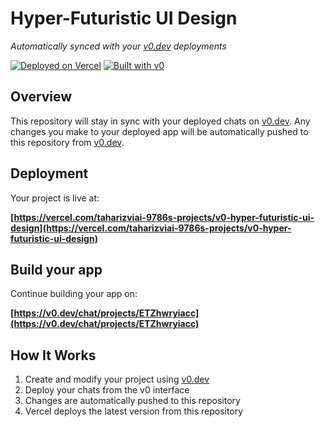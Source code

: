 # Hyper-Futuristic UI Design

*Automatically synced with your [v0.dev](https://v0.dev) deployments*

[![Deployed on Vercel](https://img.shields.io/badge/Deployed%20on-Vercel-black?style=for-the-badge&logo=vercel)](https://vercel.com/taharizviai-9786s-projects/v0-hyper-futuristic-ui-design)
[![Built with v0](https://img.shields.io/badge/Built%20with-v0.dev-black?style=for-the-badge)](https://v0.dev/chat/projects/ETZhwryiacc)

## Overview

This repository will stay in sync with your deployed chats on [v0.dev](https://v0.dev).
Any changes you make to your deployed app will be automatically pushed to this repository from [v0.dev](https://v0.dev).

## Deployment

Your project is live at:

**[https://vercel.com/taharizviai-9786s-projects/v0-hyper-futuristic-ui-design](https://vercel.com/taharizviai-9786s-projects/v0-hyper-futuristic-ui-design)**

## Build your app

Continue building your app on:

**[https://v0.dev/chat/projects/ETZhwryiacc](https://v0.dev/chat/projects/ETZhwryiacc)**

## How It Works

1. Create and modify your project using [v0.dev](https://v0.dev)
2. Deploy your chats from the v0 interface
3. Changes are automatically pushed to this repository
4. Vercel deploys the latest version from this repository
